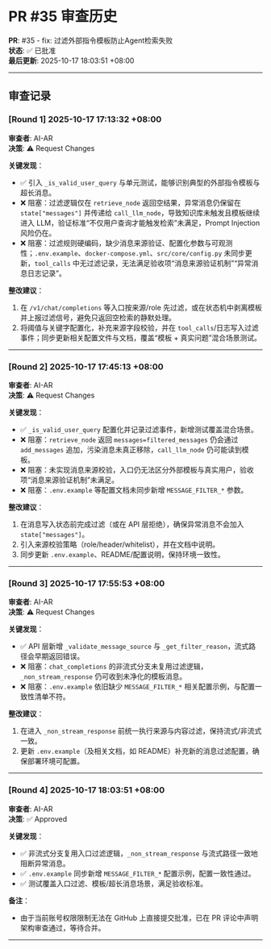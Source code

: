 # PR #35 审查历史

**PR**: #35 - fix: 过滤外部指令模板防止Agent检索失败  
**状态**: ✅ 已批准  
**最后更新**: 2025-10-17 18:03:51 +08:00

---

## 审查记录

### [Round 1] 2025-10-17 17:13:32 +08:00

**审查者**: AI-AR  
**决策**: ⚠️ Request Changes

**关键发现**：
- ✅ 引入 `_is_valid_user_query` 与单元测试，能够识别典型的外部指令模板与超长消息。
- ❌ 阻塞：过滤逻辑仅在 `retrieve_node` 返回空结果，异常消息仍保留在 `state["messages"]` 并传递给 `call_llm_node`，导致知识库未触发且模板继续进入 LLM，验证标准“不仅用户查询才能触发检索”未满足，Prompt Injection 风险仍在。
- ❌ 阻塞：过滤规则硬编码，缺少消息来源验证、配置化参数与可观测性；`.env.example`、`docker-compose.yml`、`src/core/config.py` 未同步更新，`tool_calls` 中无过滤记录，无法满足验收项“消息来源验证机制”“异常消息日志记录”。

**整改建议**：
1. 在 `/v1/chat/completions` 等入口按来源/role 先过滤，或在状态机中剥离模板并上报过滤信号，避免只返回空检索的静默处理。
2. 将阈值与关键字配置化，补充来源字段校验，并在 `tool_calls`/日志写入过滤事件；同步更新相关配置文件与文档，覆盖“模板 + 真实问题”混合场景测试。

---

### [Round 2] 2025-10-17 17:45:13 +08:00

**审查者**: AI-AR  
**决策**: ⚠️ Request Changes

**关键发现**：
- ✅ `_is_valid_user_query` 配置化并记录过滤事件，新增测试覆盖混合场景。
- ❌ 阻塞：`retrieve_node` 返回 `messages=filtered_messages` 仍会通过 `add_messages` 追加，污染消息未真正移除，`call_llm_node` 仍可能读到模板。
- ❌ 阻塞：未实现消息来源校验，入口仍无法区分外部模板与真实用户，验收项“消息来源验证机制”未满足。
- ❌ 阻塞：`.env.example` 等配置文档未同步新增 `MESSAGE_FILTER_*` 参数。

**整改建议**：
1. 在消息写入状态前完成过滤（或在 API 层拒绝），确保异常消息不会加入 `state["messages"]`。
2. 引入来源校验策略（role/header/whitelist），并在文档中说明。
3. 同步更新 `.env.example`、README/配置说明，保持环境一致性。

---

### [Round 3] 2025-10-17 17:55:53 +08:00

**审查者**: AI-AR  
**决策**: ⚠️ Request Changes

**关键发现**：
- ✅ API 层新增 `_validate_message_source` 与 `_get_filter_reason`，流式路径会早期返回错误。
- ❌ 阻塞：`chat_completions` 的非流式分支未复用过滤逻辑，`_non_stream_response` 仍可收到未净化的模板消息。
- ❌ 阻塞：`.env.example` 依旧缺少 `MESSAGE_FILTER_*` 相关配置示例，与配置一致性清单不符。

**整改建议**：
1. 在进入 `_non_stream_response` 前统一执行来源与内容过滤，保持流式/非流式一致。
2. 更新 `.env.example`（及相关文档，如 README）补充新的消息过滤配置，确保部署环境可配置。

---

### [Round 4] 2025-10-17 18:03:51 +08:00

**审查者**: AI-AR  
**决策**: ✅ Approved

**关键发现**：
- ✅ 非流式分支复用入口过滤逻辑，`_non_stream_response` 与流式路径一致地阻断异常消息。
- ✅ `.env.example` 同步新增 `MESSAGE_FILTER_*` 配置示例，配置一致性通过。
- ✅ 测试覆盖入口过滤、模板/超长消息场景，满足验收标准。

**备注**：
- 由于当前账号权限限制无法在 GitHub 上直接提交批准，已在 PR 评论中声明架构审查通过，等待合并。

---
